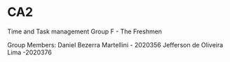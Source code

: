 # CA2
Time and Task management
Group F - The Freshmen

Group Members:
Daniel Bezerra Martellini - 2020356
Jefferson de Oliveira Lima -2020376


 
